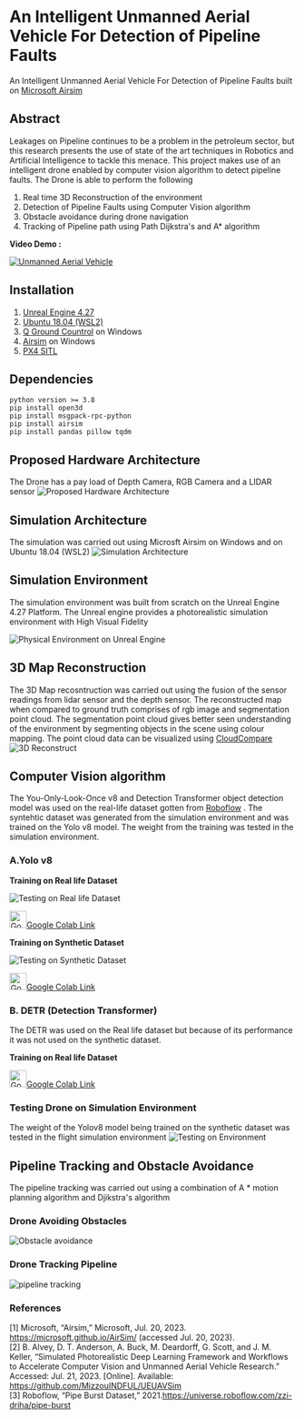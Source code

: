 # An Intelligent Unmanned Aerial Vehicle For Detection of Pipeline Faults
An Intelligent Unmanned Aerial Vehicle For Detection of Pipeline Faults built on [Microsoft Airsim](https://microsoft.github.io/AirSim/)
## Abstract
Leakages on Pipeline continues to be a problem in the petroleum sector, but this research presents the use of state of the art techniques in Robotics and Artificial Intelligence to tackle this menace. This project makes use of an intelligent drone enabled by computer vision algorithm to detect pipeline faults.
The Drone is able to perform the following
1. Real time 3D Reconstruction of the environment
2. Detection of Pipeline Faults using Computer Vision algorithm
3. Obstacle avoidance during drone navigation
4. Tracking of Pipeline path using Path Dijkstra's and A* algorithm

**Video Demo :**


[![Unmanned Aerial Vehicle](https://img.youtube.com/vi/1v-ivv_LiHk/0.jpg)](https://www.youtube.com/watch?v=1v-ivv_LiHk)


## Installation 
1. [Unreal Engine 4.27](https://www.unrealengine.com/)
2. [Ubuntu 18.04 (WSL2)](https://ubuntu.com/tutorials/install-ubuntu-on-wsl2-on-windows-10#1-overview)
3. [Q Ground Countrol](http://qgroundcontrol.com/) on Windows
4. [Airsim](https://github.com/microsoft/AirSim) on Windows 
5. [PX4 SITL](https://microsoft.github.io/AirSim/px4_sitl/)

## Dependencies
```
python version >= 3.8
pip install open3d
pip install msgpack-rpc-python
pip install airsim
pip install pandas pillow tqdm
```


## Proposed Hardware Architecture
The Drone has a pay load of Depth Camera, RGB Camera and a LIDAR sensor
![Proposed Hardware Architecture](images/Hardware_Architecture.png) 


## Simulation Architecture
The simulation was carried out using Microsft Airsim on Windows and on Ubuntu 18.04 (WSL2)
![Simulation Architecture](images/Internal_Architecture.png) 

## Simulation Environment
The simulation environment was built from scratch on the Unreal Engine 4.27 Platform. The Unreal engine provides a photorealistic simulation environment with High Visual Fidelity


![Physical Environment on Unreal Engine](images/Pipeline_environment.png) 


## 3D Map Reconstruction
The 3D Map recosntruction was carried out using the fusion of the sensor readings from lidar sensor and the depth sensor.  The reconstructed map when compared to ground truth comprises of rgb image and segmentation point cloud. The segmentation point cloud gives better seen understanding of the environment by segmenting objects in the scene using colour mapping. The point cloud data can be visualized using [CloudCompare](https://www.danielgm.net/cc/)
![3D Reconstruct](images/3D_reconstruct.png)

## Computer Vision algorithm 
The You-Only-Look-Once v8 and Detection Transformer object detection model was used on the real-life dataset gotten from [Roboflow](https://universe.roboflow.com/zzi-driha/pipe-burst) . The syntehtic dataset was generated from the simulation environment and was trained on the Yolo v8 model. The weight from the training was tested in the simulation environment.
### A.Yolo v8
**Training on Real life Dataset**

![Testing on Real life Dataset](images/Test_Yolo_real.png)

<img src="images/colab.png" alt="Google Colab" width="30"/>[Google Colab Link](https://colab.research.google.com/drive/11Ii1Fham5Js4BOswlHylC8AnLLrh2yoR?usp=sharing)

**Training on Synthetic Dataset**

![Testing on Synthetic Dataset](images/test_yolo8.png)

<img src="images/colab.png" alt="Google Colab" width="30"/>[Google Colab Link](https://colab.research.google.com/drive/170YHXG5TjJkWnKKu6tiyMteSWT8p_X48?usp=sharing)
### B. DETR (Detection Transformer)
The DETR was used on the Real life dataset but because of its performance it was not used on the synthetic dataset.

**Training on Real life Dataset**

<img src="images/colab.png" alt="Google Colab" width="30"/>[Google Colab Link](https://colab.research.google.com/drive/1D17io_6CHbAzvv9_kcOSEk_DxorXZB88?usp=sharing)

### Testing Drone on Simulation Environment
The weight of the Yolov8 model being trained on the synthetic dataset was tested in the flight simulation environment
![Testing on Environment](images/yolov8_test_sim.png)


## Pipeline Tracking and Obstacle Avoidance
The pipeline tracking was carried out using a combination of A * motion planning algorithm and Djikstra's algorithm
### Drone Avoiding Obstacles
![Obstacle avoidance](images/obstacle_avoid.png)

### Drone Tracking Pipeline
![pipeline tracking](images/pipe_tracking.png)

### References
[1] Microsoft, “Airsim,” Microsoft, Jul. 20, 2023. https://microsoft.github.io/AirSim/ (accessed Jul. 20, 2023).<br>
[2] B. Alvey, D. T. Anderson, A. Buck, M. Deardorff, G. Scott, and J. M. Keller, “Simulated Photorealistic Deep Learning Framework and Workflows to Accelerate Computer Vision and Unmanned Aerial Vehicle Research.” Accessed: Jul. 21, 2023. [Online]. Available: https://github.com/MizzouINDFUL/UEUAVSim <br>
[3] Roboflow, “Pipe Burst Dataset,” 2021.https://universe.roboflow.com/zzi-driha/pipe-burst
